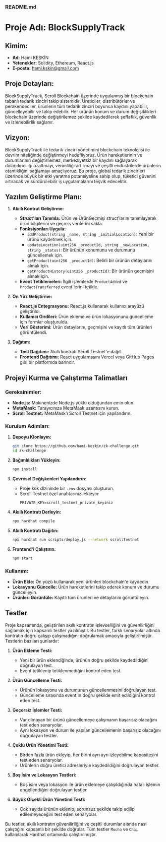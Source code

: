### README.md

# Proje Adı: BlockSupplyTrack

## Kimim:
- **Ad:** Hami KESKİN
- **Yetenekler:** Solidity, Ethereum, React.js
- **E-posta:** hami.kskin@gmail.com

## Proje Detayları:
BlockSupplyTrack, Scroll Blockchain üzerinde uygulanmış bir blockchain tabanlı tedarik zinciri takip sistemidir. Üreticiler, distribütörler ve perakendeciler, ürünlerin tüm tedarik zinciri boyunca kaydını yapabilir, güncelleyebilir ve takip edebilir. Her ürünün konum ve durum değişiklikleri blockchain üzerinde değiştirilemez şekilde kaydedilerek şeffaflık, güvenlik ve izlenebilirlik sağlanır.

## Vizyon:
BlockSupplyTrack ile tedarik zinciri yönetimini blockchain teknolojisi ile devrim niteliğinde değiştirmeyi hedefliyoruz. Ürün hareketlerinin ve durumlarının değiştirilemez, merkeziyetsiz bir kaydını sağlayarak dolandırıcılığı azaltmayı, verimliliği artırmayı ve çeşitli endüstrilerde ürünlerin otantikliğini sağlamayı amaçlıyoruz. Bu proje, global tedarik zincirleri üzerinde büyük bir etki yaratma potansiyeline sahip olup, tüketici güvenini artıracak ve sürdürülebilir iş uygulamalarını teşvik edecektir.

## Yazılım Geliştirme Planı:
1. **Akıllı Kontrat Geliştirme:**
   - **Struct'ları Tanımla:** Ürün ve ÜrünGeçmişi struct'larını tanımlayarak ürün bilgilerini ve geçmiş verilerini sakla.
   - **Fonksiyonları Uygula:**
     - `addProduct(string _name, string _initialLocation)`: Yeni bir ürünü kaydetmek için.
     - `updateLocation(uint256 _productId, string _newLocation, string _status)`: Bir ürünün konumunu ve durumunu güncellemek için.
     - `getProduct(uint256 _productId)`: Belirli bir ürünün detaylarını almak için.
     - `getProductHistory(uint256 _productId)`: Bir ürünün geçmişini almak için.
   - **Event Tetiklemeleri:** İlgili işlemlerde `ProductAdded` ve `ProductTransferred` event'lerini tetikle.

2. **Ön Yüz Geliştirme:**
   - **React.js Entegrasyonu:** React.js kullanarak kullanıcı arayüzü geliştirildi.
   - **Kullanıcı Girdileri:** Ürün ekleme ve ürün lokasyonunu güncelleme için formlar oluşturuldu.
   - **Veri Gösterimi:** Ürün detaylarını, geçmişini ve kayıtlı tüm ürünleri görüntülendi.

3. **Dağıtım:**
   - **Test Dağıtımı:** Akıllı kontratı Scroll Testnet'e dağıt.
   - **Frontend Dağıtımı:** React uygulamasını Vercel veya GitHub Pages gibi bir platformda barındır.

## Projeyi Kurma ve Çalıştırma Talimatları

### Gereksinimler:
- **Node.js:** Makinenizde Node.js yüklü olduğundan emin olun.
- **MetaMask:** Tarayıcınıza MetaMask uzantısını kurun.
- **Scroll Testnet:** MetaMask'ı Scroll Testnet için yapılandırın.

### Kurulum Adımları:
1. **Depoyu Klonlayın:**
   ```bash
   git clone https://github.com/hami-keskin/zk-challenge.git
   cd zk-challenge
   ```

2. **Bağımlılıkları Yükleyin:**
   ```bash
   npm install
   ```

3. **Çevresel Değişkenleri Yapılandırın:**
   - Proje kök dizininde bir `.env` dosyası oluşturun.
   - Scroll Testnet özel anahtarınızı ekleyin:
     ```env
     PRIVATE_KEY=scroll_testnet_private_keyiniz
     ```

4. **Akıllı Kontratı Derleyin:**
   ```bash
   npx hardhat compile
   ```

5. **Akıllı Kontratı Dağıtın:**
   ```bash
   npx hardhat run scripts/deploy.js --network scrollTestnet
   ```

6. **Frontend'i Çalıştırın:**
   ```bash
   npm start
   ```

### Kullanım:
- **Ürün Ekle:** Ön yüzü kullanarak yeni ürünleri blockchain'e kaydedin.
- **Lokasyonu Güncelle:** Ürün hareketlerini takip ederek konum ve durumu güncelleyin.
- **Ürünleri Görüntüle:** Kayıtlı tüm ürünleri ve detaylarını görüntüleyin.

## Testler
Proje kapsamında, geliştirilen akıllı kontratın işlevselliğini ve güvenilirliğini sağlamak için kapsamlı testler yazılmıştır. Bu testler, farklı senaryolar altında kontratın doğru çalışıp çalışmadığını doğrulamak amacıyla geliştirilmiştir. Testlerin bazıları şunlardır:

1. **Ürün Ekleme Testi:**
   - Yeni bir ürün eklendiğinde, ürünün doğru şekilde kaydedildiğini doğrulayan test.
   - Event tetiklenip tetiklenmediğini kontrol eden test.

2. **Ürün Güncelleme Testi:**
   - Ürünün lokasyonu ve durumunun güncellenmesini doğrulayan test.
   - Güncelleme sırasında event'in doğru şekilde emit edildiğini kontrol eden test.

3. **Geçersiz İşlemler Testi:**
   - Var olmayan bir ürünü güncellemeye çalışmanın başarısız olacağını test eden senaryolar.
   - Aynı lokasyon ve durum ile yapılan güncellemenin başarısız olacağını doğrulayan testler.

4. **Çoklu Ürün Yönetimi Testi:**
   - Birden fazla ürün ekleyip, her birini ayrı ayrı izleyebilme kapasitesini test eden senaryolar.
   - Ürünlerin doğru üretici adresleriyle kaydedildiğini doğrulayan testler.

5. **Boş İsim ve Lokasyon Testleri:**
   - Boş isim veya lokasyon ile ürün eklemeye çalışıldığında hatalı işlemin engellendiğini doğrulayan testler.

6. **Büyük Ölçekli Ürün Yönetimi Testi:**
   - Çok sayıda ürünün eklenip, sorunsuz şekilde takip edilip edilemeyeceğini test eden senaryolar.

Bu testler, akıllı kontratın güvenilirliğini ve çeşitli durumlar altında nasıl çalıştığını kapsamlı bir şekilde doğrular. Tüm testler `Mocha` ve `Chai` kullanılarak Hardhat ortamında çalıştırılmıştır.